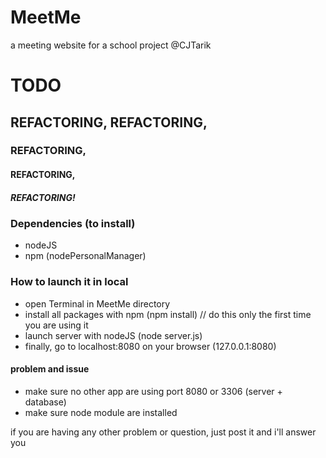 # MeetMe
a meeting website for  a school project @CJTarik

# TODO
## REFACTORING, REFACTORING,
### REFACTORING,
#### REFACTORING,
##### REFACTORING!

### Dependencies (to install)
* nodeJS
* npm (nodePersonalManager)

### How to launch it in local
* open Terminal in MeetMe directory
* install all packages with npm (npm install) // do this only the first time you are using it
* launch server with nodeJS (node server.js)
* finally, go to localhost:8080 on your browser (127.0.0.1:8080)

#### problem and issue
* make sure no other app are using port 8080 or 3306 (server + database)
* make sure node module are installed

if you are having any other problem or question, just post it and i'll answer you
